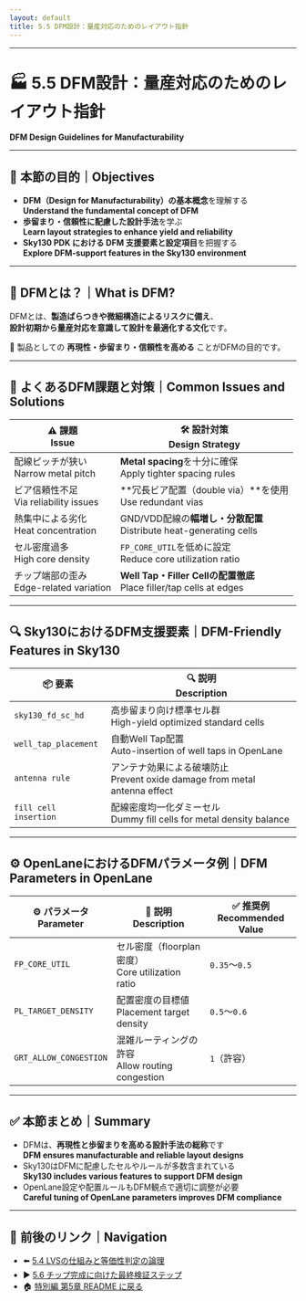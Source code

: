 ```yaml
---
layout: default
title: 5.5 DFM設計：量産対応のためのレイアウト指針
---
```


---

# 🏭 5.5 DFM設計：量産対応のためのレイアウト指針  
**DFM Design Guidelines for Manufacturability**

---

## 🎯 本節の目的｜Objectives

- **DFM（Design for Manufacturability）の基本概念**を理解する  
  **Understand the fundamental concept of DFM**
- **歩留まり・信頼性に配慮した設計手法**を学ぶ  
  **Learn layout strategies to enhance yield and reliability**
- **Sky130 PDK における DFM 支援要素と設定項目**を把握する  
  **Explore DFM-support features in the Sky130 environment**

---

## 🧪 DFMとは？｜What is DFM?

DFMとは、**製造ばらつきや微細構造によるリスクに備え**、  
**設計初期から量産対応を意識して設計を最適化する文化**です。

📌 製品としての **再現性・歩留まり・信頼性を高める** ことがDFMの目的です。

---

## 🧩 よくあるDFM課題と対策｜Common Issues and Solutions

| ⚠️ **課題**<br>Issue | 🛠️ **設計対策**<br>Design Strategy |
|------------------|---------------------------|
| 配線ピッチが狭い<br>Narrow metal pitch | **Metal spacing**を十分に確保<br>Apply tighter spacing rules |
| ビア信頼性不足<br>Via reliability issues | **冗長ビア配置（double via）**を使用<br>Use redundant vias |
| 熱集中による劣化<br>Heat concentration | GND/VDD配線の**幅増し・分散配置**<br>Distribute heat-generating cells |
| セル密度過多<br>High core density | `FP_CORE_UTIL`を低めに設定<br>Reduce core utilization ratio |
| チップ端部の歪み<br>Edge-related variation | **Well Tap・Filler Cellの配置徹底**<br>Place filler/tap cells at edges |

---

## 🔍 Sky130におけるDFM支援要素｜DFM-Friendly Features in Sky130

| 📦 **要素** | 🔍 **説明**<br>Description |
|-------------|---------------------------|
| `sky130_fd_sc_hd` | 高歩留まり向け標準セル群<br>High-yield optimized standard cells |
| `well_tap_placement` | 自動Well Tap配置<br>Auto-insertion of well taps in OpenLane |
| `antenna rule` | アンテナ効果による破壊防止<br>Prevent oxide damage from metal antenna effect |
| `fill cell insertion` | 配線密度均一化ダミーセル<br>Dummy fill cells for metal density balance |

---

## ⚙️ OpenLaneにおけるDFMパラメータ例｜DFM Parameters in OpenLane

| ⚙️ **パラメータ**<br>Parameter | 📝 **説明**<br>Description | ✅ **推奨例**<br>Recommended Value |
|---------------------|-----------------------------|-----------------------------|
| `FP_CORE_UTIL` | セル密度（floorplan密度）<br>Core utilization ratio | `0.35`〜`0.5` |
| `PL_TARGET_DENSITY` | 配置密度の目標値<br>Placement target density | `0.5`〜`0.6` |
| `GRT_ALLOW_CONGESTION` | 混雑ルーティングの許容<br>Allow routing congestion | `1`（許容） |

---

## ✅ 本節まとめ｜Summary

- DFMは、**再現性と歩留まりを高める設計手法の総称**です  
  **DFM ensures manufacturable and reliable layout designs**
- Sky130はDFMに配慮したセルやルールが多数含まれている  
  **Sky130 includes various features to support DFM design**
- OpenLane設定や配置ルールもDFM観点で適切に調整が必要  
  **Careful tuning of OpenLane parameters improves DFM compliance**

---

## 🔗 前後のリンク｜Navigation

- ⬅️ [5.4 LVSの仕組みと等価性判定の論理](5_4_lvs_check.md)  
- ▶️ [5.6 チップ完成に向けた最終検証ステップ](5_6_final_verification.md)  
- 🏠 [特別編 第5章 README に戻る](README.md)
